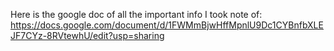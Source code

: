 Here is the google doc of all the important info I took note of: 
https://docs.google.com/document/d/1FWMmBjwHffMpnlU9Dc1CYBnfbXLEJF7CYz-8RVtewhU/edit?usp=sharing

